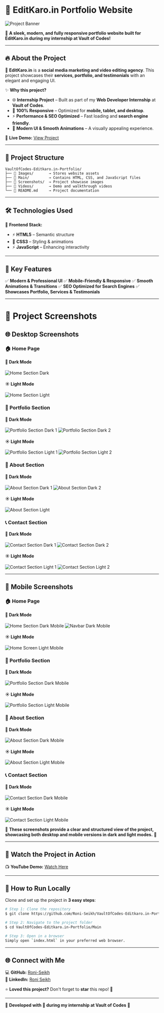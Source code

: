 
# 🚀 **EditKaro.in Portfolio Website**  

![Project Banner](Screenshots/banner.png)

🌟 **A sleek, modern, and fully responsive portfolio website built for EditKaro.in during my internship at Vault of Codes!**

---

## 🔥 About the Project
🎯 **EditKaro.in** is a **social media marketing and video editing agency**. This project showcases their **services, portfolio, and testimonials** with an elegant and engaging UI.

✨ **Why this project?**
- 🌐 **Internship Project** – Built as part of my **Web Developer Internship** at **Vault of Codes**.
- 📱 **100% Responsive** – Optimized for **mobile, tablet, and desktop**.
- ⚡ **Performance & SEO Optimized** – Fast loading and **search engine friendly**.
- 🎨 **Modern UI & Smooth Animations** – A visually appealing experience.

🔗 **Live Demo:** [View Project](https://beamish-blini-b19f64.netlify.app/)

---

## 📂 Project Structure
```plaintext
VaultOfCodes-Editkaro.in-Portfolio/
├── 📁 Images/       → Stores website assets
├── 📁 Main/         → Contains HTML, CSS, and JavaScript files
├── 📁 Screenshots/  → Project showcase images
├── 📁 Videos/       → Demo and walkthrough videos
└── 📄 README.md     → Project documentation
```

---

## 🛠️ Technologies Used
🚀 **Frontend Stack:**
- ⚡ **HTML5** – Semantic structure
- 🎨 **CSS3** – Styling & animations
- ⚡ **JavaScript** – Enhancing interactivity

---

## 🎯 Key Features
✅ **Modern & Professional UI**
✅ **Mobile-Friendly & Responsive**
✅ **Smooth Animations & Transitions**
✅ **SEO Optimized for Search Engines**
✅ **Showcases Portfolio, Services & Testimonials**

---

# 📸 Project Screenshots

## 🌐 Desktop Screenshots

### 🏠 Home Page
#### 🌙 Dark Mode
![Home Section Dark](https://github.com/Roni-Seikh/VaultOfCodes-Editkaro.in-Protfolio/blob/main/Screenshots/Home%20Section%20Dark.png)

#### ☀️ Light Mode
![Home Section Light](https://github.com/Roni-Seikh/VaultOfCodes-Editkaro.in-Protfolio/blob/main/Screenshots/Home%20Section%20Light.png)

### 🎨 Portfolio Section
#### 🌙 Dark Mode
![Portfolio Section Dark 1]([https://github.com/Roni-Seikh/VaultOfCodes-Editkaro.in-Protfolio/blob/main/Screenshots/Protfolio%20Section%20Dark%201.png])
![Portfolio Section Dark 2](https://github.com/Roni-Seikh/VaultOfCodes-Editkaro.in-Protfolio/blob/main/Screenshots/Protfolio%20Section%202.png)

#### ☀️ Light Mode
![Portfolio Section Light 1](https://github.com/Roni-Seikh/VaultOfCodes-Editkaro.in-Protfolio/blob/main/Screenshots/Protfolio%20Section%20Light%201.png)
![Portfolio Section Light 2](https://github.com/Roni-Seikh/VaultOfCodes-Editkaro.in-Protfolio/blob/main/Screenshots/Protfolio%20Section%20Light%202.png)

### 🏢 About Section
#### 🌙 Dark Mode
![About Section Dark 1](https://github.com/Roni-Seikh/VaultOfCodes-Editkaro.in-Protfolio/blob/main/Screenshots/About%20Section%20Dark%201.png)
![About Section Dark 2](https://github.com/Roni-Seikh/VaultOfCodes-Editkaro.in-Protfolio/blob/main/Screenshots/About%20Section%20Dark%202.png)

#### ☀️ Light Mode
![About Section Light](https://github.com/Roni-Seikh/VaultOfCodes-Editkaro.in-Protfolio/blob/main/Screenshots/About%20Section%20Light.png)

### 📞 Contact Section
#### 🌙 Dark Mode
![Contact Section Dark 1](https://github.com/Roni-Seikh/VaultOfCodes-Editkaro.in-Protfolio/blob/main/Screenshots/Contact%20Section%20Dark%201.png)
![Contact Section Dark 2](https://github.com/Roni-Seikh/VaultOfCodes-Editkaro.in-Protfolio/blob/main/Screenshots/Contact%20Section%20Dark%202.png)

#### ☀️ Light Mode
![Contact Section Light 1](https://github.com/Roni-Seikh/VaultOfCodes-Editkaro.in-Protfolio/blob/main/Screenshots/Contact%20Section%20Light%201.png)
![Contact Section Light 2](https://github.com/Roni-Seikh/VaultOfCodes-Editkaro.in-Protfolio/blob/main/Screenshots/Contact%20Section%20Light%202.png)

---

## 📱 Mobile Screenshots

### 🏠 Home Page
#### 🌙 Dark Mode
![Home Section Dark Mobile](https://github.com/Roni-Seikh/VaultOfCodes-Editkaro.in-Protfolio/blob/main/Screenshots/Home%20Section%20Dark%20Mobile.png)
![Navbar Dark Mobile](https://github.com/Roni-Seikh/VaultOfCodes-Editkaro.in-Protfolio/blob/main/Screenshots/Home%20Section%20Navbar%20Dark%20Mobile.png)

#### ☀️ Light Mode
![Home Screen Light Mobile](https://github.com/Roni-Seikh/VaultOfCodes-Editkaro.in-Protfolio/blob/main/Screenshots/Home%20Screen%20Light%20Mobile.png)

### 🎨 Portfolio Section
#### 🌙 Dark Mode
![Portfolio Section Dark Mobile](https://github.com/Roni-Seikh/VaultOfCodes-Editkaro.in-Protfolio/blob/main/Screenshots/Protfolio%20Section%20Dark%202.png)

#### ☀️ Light Mode
![Portfolio Section Light Mobile](https://github.com/Roni-Seikh/VaultOfCodes-Editkaro.in-Protfolio/blob/main/Screenshots/Protfolio%20Section%20Light%20Mobile%202.png)

### 🏢 About Section
#### 🌙 Dark Mode
![About Section Dark Mobile](https://github.com/Roni-Seikh/VaultOfCodes-Editkaro.in-Protfolio/blob/main/Screenshots/About%20Section%20Dark%20Mobile.png)

#### ☀️ Light Mode
![About Section Light Mobile](https://github.com/Roni-Seikh/VaultOfCodes-Editkaro.in-Protfolio/blob/main/Screenshots/About%20Section%20Light%20Mobile.png)

### 📞 Contact Section
#### 🌙 Dark Mode
![Contact Section Dark Mobile](https://github.com/Roni-Seikh/VaultOfCodes-Editkaro.in-Protfolio/blob/main/Screenshots/Contact%20Section%20Dark%20Mobile%201.png)

#### ☀️ Light Mode
![Contact Section Light Mobile](https://github.com/Roni-Seikh/VaultOfCodes-Editkaro.in-Protfolio/blob/main/Screenshots/Contact%20Section%20Light%20Mobile%201.png)

📌 **These screenshots provide a clear and structured view of the project, showcasing both desktop and mobile versions in dark and light modes.** 🚀



---

## 🎥 Watch the Project in Action
📺 **YouTube Demo:** [Watch Here](https://youtu.be/y1wXziJebmE?si=xM42wxwQOryXDuZp)

---

## 🚀 How to Run Locally
Clone and set up the project in **3 easy steps**:

```sh
# Step 1: Clone the repository
$ git clone https://github.com/Roni-Seikh/VaultOfCodes-Editkaro.in-Portfolio.git

# Step 2: Navigate to the project folder
$ cd VaultOfCodes-Editkaro.in-Portfolio/Main

# Step 3: Open in a browser
Simply open `index.html` in your preferred web browser.
```

---

## 🌐 Connect with Me
💻 **GitHub:** [Roni-Seikh](https://github.com/Roni-Seikh)  
💼 **LinkedIn:** [Roni Seikh](https://in.linkedin.com/in/roniseikh)  

⭐ **Loved this project?** Don't forget to **star** this repo! 🚀

---

🚀 **Developed with 💙 during my internship at Vault of Codes** 🚀

